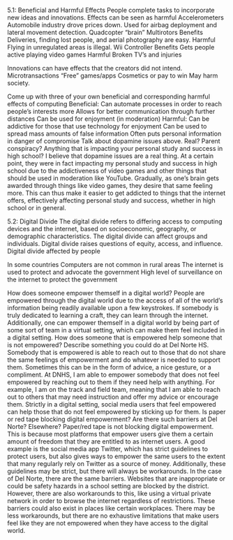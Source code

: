 5.1: Beneficial and Harmful Effects
People complete tasks to incorporate new ideas and innovations. 
Effects can be seen as harmful
Accelerometers
Automobile industry drove prices down.
Used for airbag deployment and lateral movement detection.
Quadcopter “brain”
Multirotors
Benefits
Deliveries, finding lost people, and aerial photography are easy.
Harmful
Flying in unregulated areas is illegal.
Wii Controller 
Benefits
Gets people active playing video games
Harmful
Broken TV’s and injuries


Innovations can have effects that the creators did not intend. 
Microtransactions
“Free” games/apps
Cosmetics or pay to win
May harm society.








Come up with three of your own beneficial and corresponding harmful effects of computing
Beneficial:
Can automate processes in order to reach people’s interests more
Allows for better communication through further distances
Can be used for enjoyment (in moderation)
Harmful:
Can be addictive for those that use technology for enjoyment
Can be used to spread mass amounts of false information
Often puts personal information in danger of compromise
Talk about dopamine issues above. Real? Parent conspiracy? Anything that is impacting your personal study and success in high school?
I believe that dopamine issues are a real thing. At a certain point, they were in fact impacting my personal study and success in high school due to the addictiveness of video games and other things that should be used in moderation like YouTube. Gradually, as one’s brain gets awarded through things like video games, they desire that same feeling more. This can thus make it easier to get addicted to things that the internet offers, effectively affecting personal study and success, whether in high school or in general.






5.2: Digital Divide
The digital divide refers to differing access to computing devices and the internet, based on socioeconomic, geography, or demographic characteristics.
The digital divide can affect groups and individuals.
Digital divide raises questions of equity, access, and influence.
Digital divide affected by people

In some countries
Computers are not common in rural areas
The internet is used to protect and advocate the government
High level of surveillance on the internet to protect the government









How does someone empower themself in a digital world?
People are empowered through the digital world due to the access of all of the world’s information being readily available upon a few keystrokes. If somebody is truly dedicated to learning a craft, they can learn through the internet. Additionally, one can empower themself in a digital world by being part of some sort of team in a virtual setting, which can make them feel included in a digital setting.
How does someone that is empowered help someone that is not empowered? Describe something you could do at Del Norte HS.
Somebody that is empowered is able to reach out to those that do not share the same feelings of empowerment and do whatever is needed to support them. Sometimes this can be in the form of advice, a nice gesture, or a compliment. At DNHS, I am able to empower somebody that does not feel empowered by reaching out to them if they need help with anything. For example, I am on the track and field team, meaning that I am able to reach out to others that may need instruction and offer my advice or encourage them. Strictly in a digital setting, social media users that feel empowered can help those that do not feel empowered by sticking up for them. 
Is paper or red tape blocking digital empowerment? Are there such barriers at Del Norte? Elsewhere? 
Paper/red tape is not blocking digital empowerment. This is because most platforms that empower users give them a certain amount of freedom that they are entitled to as internet users. A good example is the social media app Twitter, which has strict guidelines to protect users, but also gives ways to empower the same users to the extent that many regularly rely on Twitter as a source of money. Additionally, these guidelines may be strict, but there will always be workarounds. In the case of Del Norte, there are the same barriers. Websites that are inappropriate or could be safety hazards in a school setting are blocked by the district. However, there are also workarounds to this, like using a virtual private network in order to browse the internet regardless of restrictions. These barriers could also exist in places like certain workplaces. There may be less workarounds, but there are no exhaustive limitations that make users feel like they are not empowered when they have access to the digital world.














